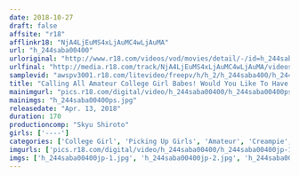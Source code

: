 ```yaml
---
date: 2018-10-27
draft: false
affsite: "r18"
afflinkr18: "NjA4LjEuMS4xLjAuMC4wLjAuMA"
url: "h_244saba00400"
urloriginal: "http://www.r18.com/videos/vod/movies/detail/-/id=h_244saba00400"
urlfinal: "http://media.r18.com/track/NjA4LjEuMS4xLjAuMC4wLjAuMA/videos/vod/movies/detail/-/id=h_244saba00400"
samplevid: "awspv3001.r18.com/litevideo/freepv/h/h_2/h_244saba400/h_244saba400_dmb_w.mp4"
title: "Calling All Amateur College Girl Babes! Would You Like To Have Your First Threesome? She's So Embarrassed By Having These 2 Cocks In Her Face That She's Blushing With Red Hot Lust! This Regular Woman Is Getting Horny For Perverted Plays And Her Throbbing Pussy Is Getting Banged From The Front And Behind In This Creampie Special Raw Footage Fuck Fest!"
mainimgurl: "pics.r18.com/digital/video/h_244saba00400/h_244saba00400ps.jpg"
mainimgs: "h_244saba00400ps.jpg"
releasedate: "Apr. 13, 2018"
duration: 170
productioncomp: "Skyu Shiroto"
girls: ['----']
categories: ['College Girl', 'Picking Up Girls', 'Amateur', 'Creampie', 'Threesome / Foursome', 'Hi-Def']
imgurls: ['pics.r18.com/digital/video/h_244saba00400/h_244saba00400jp-1.jpg', 'pics.r18.com/digital/video/h_244saba00400/h_244saba00400jp-2.jpg', 'pics.r18.com/digital/video/h_244saba00400/h_244saba00400jp-3.jpg', 'pics.r18.com/digital/video/h_244saba00400/h_244saba00400jp-4.jpg', 'pics.r18.com/digital/video/h_244saba00400/h_244saba00400jp-5.jpg', 'pics.r18.com/digital/video/h_244saba00400/h_244saba00400jp-6.jpg', 'pics.r18.com/digital/video/h_244saba00400/h_244saba00400jp-7.jpg', 'pics.r18.com/digital/video/h_244saba00400/h_244saba00400jp-8.jpg', 'pics.r18.com/digital/video/h_244saba00400/h_244saba00400jp-9.jpg', 'pics.r18.com/digital/video/h_244saba00400/h_244saba00400jp-10.jpg', 'pics.r18.com/digital/video/h_244saba00400/h_244saba00400jp-11.jpg', 'pics.r18.com/digital/video/h_244saba00400/h_244saba00400jp-12.jpg', 'pics.r18.com/digital/video/h_244saba00400/h_244saba00400jp-13.jpg', 'pics.r18.com/digital/video/h_244saba00400/h_244saba00400jp-14.jpg', 'pics.r18.com/digital/video/h_244saba00400/h_244saba00400jp-15.jpg', 'pics.r18.com/digital/video/h_244saba00400/h_244saba00400jp-16.jpg', 'pics.r18.com/digital/video/h_244saba00400/h_244saba00400jp-17.jpg', 'pics.r18.com/digital/video/h_244saba00400/h_244saba00400jp-18.jpg', 'pics.r18.com/digital/video/h_244saba00400/h_244saba00400jp-19.jpg', 'pics.r18.com/digital/video/h_244saba00400/h_244saba00400jp-20.jpg']
imgs: ['h_244saba00400jp-1.jpg', 'h_244saba00400jp-2.jpg', 'h_244saba00400jp-3.jpg', 'h_244saba00400jp-4.jpg', 'h_244saba00400jp-5.jpg', 'h_244saba00400jp-6.jpg', 'h_244saba00400jp-7.jpg', 'h_244saba00400jp-8.jpg', 'h_244saba00400jp-9.jpg', 'h_244saba00400jp-10.jpg', 'h_244saba00400jp-11.jpg', 'h_244saba00400jp-12.jpg', 'h_244saba00400jp-13.jpg', 'h_244saba00400jp-14.jpg', 'h_244saba00400jp-15.jpg', 'h_244saba00400jp-16.jpg', 'h_244saba00400jp-17.jpg', 'h_244saba00400jp-18.jpg', 'h_244saba00400jp-19.jpg', 'h_244saba00400jp-20.jpg']
---
```

